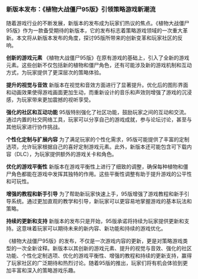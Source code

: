 ### 新版本发布：《植物大战僵尸95版》引领策略游戏新潮流

随着游戏行业的不断发展，新版本的发布成为玩家们热议的焦点。《植物大战僵尸95版》作为一款备受期待的新版本，它的发布标志着策略游戏领域的一次重大革新。本文将从新版本发布的角度，探讨95版所带来的创新变革和玩家社区的反响。

**创新的游戏元素**
《植物大战僵尸95版》在原有游戏的基础上，引入了全新的游戏元素。这些创新不仅包括新的植物和僵尸角色，还有可能涉及新的游戏机制和互动方式，为玩家提供了更深层次的策略体验。

**提升的视觉与音效**
新版本在视觉和音效方面进行了显著提升。优化后的图形界面和动画效果使得游戏画面更加生动，而重新设计的音乐和声效则增强了游戏的沉浸感，为玩家带来更加震撼的视听享受。

**强化的社区和互动功能**
95版特别强化了社区功能，鼓励玩家之间的互动和交流。通过内置的社交网络工具，玩家可以分享自己的游戏成就，参与论坛讨论，甚至与其他玩家进行协作挑战。

**个性化定制与扩展内容**
为了满足玩家的个性化需求，95版可能提供了丰富的定制选项，允许玩家根据自己的喜好定制游戏元素。此外，新版本还可能包含可下载内容（DLC），为玩家提供额外的游戏关卡和角色。

**优化的游戏平衡性**
新版本在游戏平衡性上进行了细致的调整，确保每种植物和僵尸角色都能在游戏中发挥其独特的作用。这些平衡性调整有助于提升游戏的公平性和可玩性。

**增强的教程和新手引导**
为了帮助新玩家快速上手，95版增强了游戏教程和新手引导系统。通过更加直观的教学和引导，新玩家可以更容易地掌握游戏的基本玩法和策略。

**持续的更新和支持**
新版本的发布只是开始，95版承诺将持续为玩家提供更新和支持。这意味着玩家可以期待未来的新内容、新功能和持续的游戏优化。

《植物大战僵尸95版》的发布，不仅是一次游戏内容的更新，更是对策略游戏类型的一次全新诠释。新版本以其创新的游戏元素、提升的视觉与音效、强化的社区功能、个性化定制选项、优化的游戏平衡性、增强的教程和持续的更新支持，赢得了玩家社区的广泛期待和热烈讨论。随着95版的推出，玩家们将有机会体验到更加丰富和深入的策略游戏乐趣。